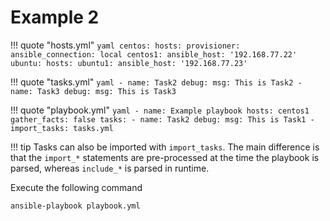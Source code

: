 # Example 2

!!! quote "hosts.yml"
    ```yaml
    centos:
      hosts:
        provisioner:
          ansible_connection: local
        centos1:
          ansible_host: '192.168.77.22'
    ubuntu:
      hosts:
        ubuntu1:
          ansible_host: '192.168.77.23'
    ```

!!! quote "tasks.yml"
    ```yaml
    - name: Task2
      debug:
        msg: This is Task2
    - name: Task3
      debug:
        msg: This is Task3
    ```

!!! quote "playbook.yml"
    ```yaml
    - name: Example playbook
      hosts: centos1
      gather_facts: false
      tasks:
        - name: Task2
          debug:
            msg: This is Task1
        - import_tasks: tasks.yml
    ```

!!! tip
    Tasks can also be imported with `import_tasks`. The main difference is that the `import_*` statements are pre-processed at the time the playbook is parsed, whereas `include_*` is parsed in runtime.

Execute the following command
```
ansible-playbook playbook.yml
```
